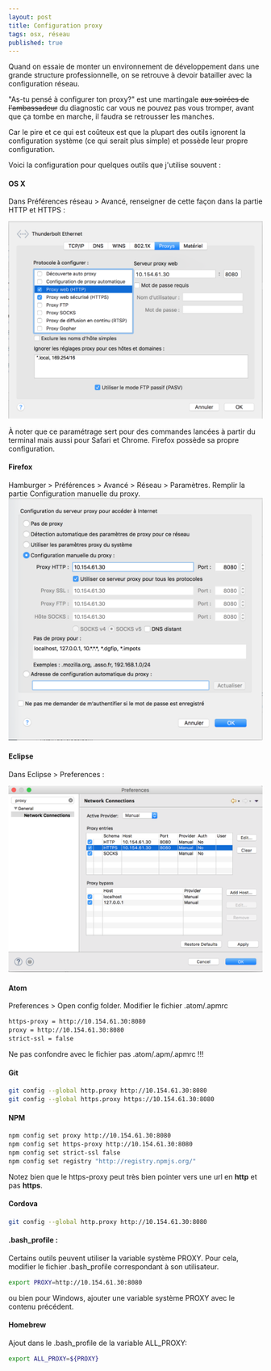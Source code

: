 ```yaml
---
layout: post
title: Configuration proxy
tags: osx, réseau
published: true
---
```


Quand on essaie de monter un environnement de développement dans une grande structure professionnelle, on se retrouve à devoir batailler avec la configuration réseau.

"As-tu pensé à configurer ton proxy?" est une martingale <strike>aux soirées de l'ambassadeur</strike> du diagnostic car vous ne pouvez pas vous tromper, avant que ça tombe en marche, il faudra se retrousser les manches.

Car le pire et ce qui est coûteux est que la plupart des outils ignorent la configuration système (ce qui serait plus simple) et possède leur propre configuration.

Voici la configuration pour quelques outils que j'utilise souvent :

#### OS X

Dans Préférences réseau > Avancé, renseigner de cette façon dans la partie HTTP et HTTPS :

![](/images/2016-04-04-Proxy/proxy-osx.png)

À noter que ce paramétrage sert pour des commandes lancées à partir du terminal mais aussi pour Safari et Chrome.
Firefox possède sa propre configuration.

#### Firefox

Hamburger > Préférences > Avancé > Réseau > Paramètres.
Remplir la partie Configuration manuelle du proxy.
![](/images/2016-04-04-Proxy/proxy-firefox.png)

#### Eclipse

 Dans Eclipse > Preferences :

![](/images/2016-04-04-Proxy/proxy-eclipse.png)

#### Atom

Preferences > Open config folder. Modifier le fichier .atom/.apmrc

```sh
https-proxy = http://10.154.61.30:8080
proxy = http://10.154.61.30:8080
strict-ssl = false
```

 Ne pas confondre avec le fichier  pas .atom/.apm/.apmrc !!!

#### Git

```sh
git config --global http.proxy http://10.154.61.30:8080
git config --global https.proxy https://10.154.61.30:8080
```

#### NPM

```sh
npm config set proxy http://10.154.61.30:8080
npm config set https-proxy http://10.154.61.30:8080
npm config set strict-ssl false
npm config set registry "http://registry.npmjs.org/"
```

 Notez bien que le https-proxy peut très bien pointer vers une url en __http__ et pas __https__.

#### Cordova

```sh
git config --global http.proxy http://10.154.61.30:8080
```

#### .bash_profile :

Certains outils peuvent utiliser la variable système PROXY. Pour cela, modifier le fichier .bash_profile correspondant à son utilisateur. 

```sh
export PROXY=http://10.154.61.30:8080
```

ou bien pour Windows, ajouter une variable système PROXY avec le contenu précédent.

#### Homebrew

Ajout dans le .bash_profile de la variable ALL_PROXY: 

```sh
export ALL_PROXY=${PROXY}
```

